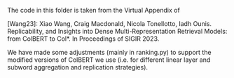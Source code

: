 The code in this folder is taken from the Virtual Appendix of

[Wang23]: Xiao Wang, Craig Macdonald, Nicola Tonellotto, Iadh Ounis. Replicability, and Insights
into Dense Multi-Representation Retrieval Models: from ColBERT to Col*. In Proceedings of SIGIR 2023.

We have made some adjustments (mainly in ranking.py) to support the modified versions of ColBERT we use (i.e.
for different linear layer and subword aggregation and replication strategies).